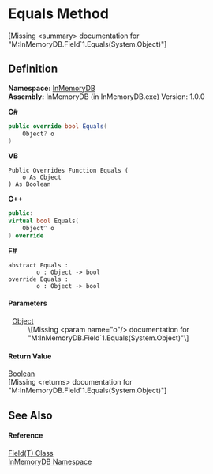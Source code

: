 # Equals Method


\[Missing &lt;summary&gt; documentation for "M:InMemoryDB.Field`1.Equals(System.Object)"\]



## Definition
**Namespace:** <a href="https://gitlab.mff.cuni.cz/teaching/nprg031/2022-summer/student-telcerj/-/tree/master/InMemoryDB/Help/044e8d7f-0f94-a8b4-bd65-529f6359fdf7">InMemoryDB</a>  
**Assembly:** InMemoryDB (in InMemoryDB.exe) Version: 1.0.0

**C#**
``` C#
public override bool Equals(
	Object? o
)
```
**VB**
``` VB
Public Overrides Function Equals ( 
	o As Object
) As Boolean
```
**C++**
``` C++
public:
virtual bool Equals(
	Object^ o
) override
```
**F#**
``` F#
abstract Equals : 
        o : Object -> bool 
override Equals : 
        o : Object -> bool 
```



#### Parameters
<dl><dt>  <a href="https://gitlab.mff.cuni.cz/teaching/nprg031/2022-summer/student-telcerj/-/tree/master/InMemoryDB/Help/https://learn.microsoft.com/dotnet/api/system.object" target="_blank" rel="noopener noreferrer">Object</a></dt><dd>\[Missing &lt;param name="o"/&gt; documentation for "M:InMemoryDB.Field`1.Equals(System.Object)"\]</dd></dl>

#### Return Value
<a href="https://gitlab.mff.cuni.cz/teaching/nprg031/2022-summer/student-telcerj/-/tree/master/InMemoryDB/Help/https://learn.microsoft.com/dotnet/api/system.boolean" target="_blank" rel="noopener noreferrer">Boolean</a>  
\[Missing &lt;returns&gt; documentation for "M:InMemoryDB.Field`1.Equals(System.Object)"\]

## See Also


#### Reference
<a href="https://gitlab.mff.cuni.cz/teaching/nprg031/2022-summer/student-telcerj/-/tree/master/InMemoryDB/Help/46a67b2d-bfd0-833f-4eb7-7ea9c7c08d2c">Field(T) Class</a>  
<a href="https://gitlab.mff.cuni.cz/teaching/nprg031/2022-summer/student-telcerj/-/tree/master/InMemoryDB/Help/044e8d7f-0f94-a8b4-bd65-529f6359fdf7">InMemoryDB Namespace</a>  
